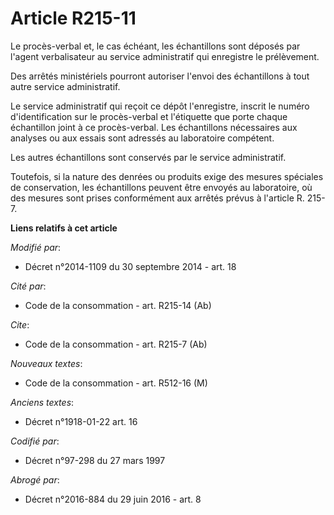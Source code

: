 # Article R215-11

Le procès-verbal et, le cas échéant, les échantillons sont déposés par l'agent verbalisateur au service administratif qui
enregistre le prélèvement. 

Des arrêtés ministériels pourront autoriser l'envoi des échantillons à tout autre service administratif. 

Le service administratif qui reçoit ce dépôt l'enregistre, inscrit le numéro d'identification sur le procès-verbal et
l'étiquette que porte chaque échantillon joint à ce procès-verbal. Les échantillons nécessaires aux analyses ou aux essais
sont adressés au laboratoire compétent. 

Les autres échantillons sont conservés par le service administratif. 

Toutefois, si la nature des denrées ou produits exige des mesures spéciales de conservation, les échantillons peuvent être
envoyés au laboratoire, où des mesures sont prises conformément aux arrêtés prévus à l'article R. 215-7.

**Liens relatifs à cet article**

_Modifié par_:

  - Décret n°2014-1109 du 30 septembre 2014 - art. 18

_Cité par_:

  - Code de la consommation - art. R215-14 (Ab)

_Cite_:

  - Code de la consommation - art. R215-7 (Ab)

_Nouveaux textes_:

  - Code de la consommation - art. R512-16 (M)

_Anciens textes_:

  - Décret n°1918-01-22 art. 16

_Codifié par_:

  - Décret n°97-298 du 27 mars 1997

_Abrogé par_:

  - Décret n°2016-884 du 29 juin 2016 - art. 8
